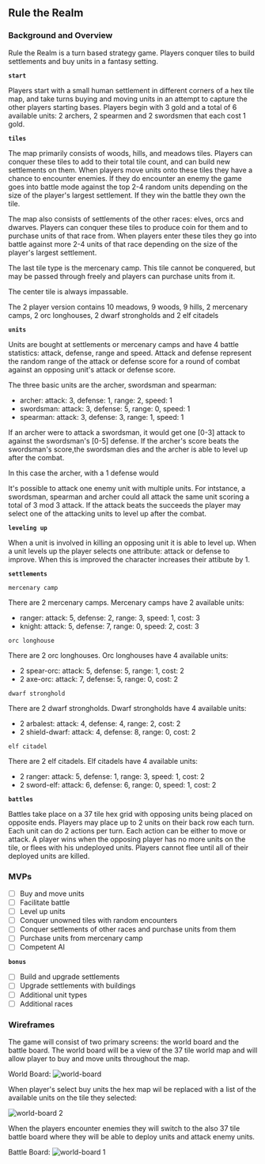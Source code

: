 ## Rule the Realm

### Background and Overview

Rule the Realm is a turn based strategy game. Players conquer tiles to build settlements and buy units in a fantasy
setting.

**`start`**

Players start with a small human settlement in different corners of a hex tile map, and take turns buying and
moving units in an attempt to capture the other players starting bases. Players begin with 3 gold and a total of 6
available units: 2 archers, 2 spearmen and 2 swordsmen that each cost 1 gold.

**`tiles`**

The map primarily consists of woods, hills, and meadows tiles. Players can conquer these tiles to add to their total
tile count, and can build new settlements on them. When players move units onto these tiles they have a chance to
encounter enemies. If they do encounter an enemy the game goes into battle mode against the top 2-4 random units
depending on the size of the player's largest settlement. If they win the battle they own the tile.

The map also consists of settlements of the other races: elves, orcs and dwarves. Players can conquer these tiles to
produce coin for them and to purchase units of that race from. When players enter these tiles they go into battle 
against more 2-4 units of that race depending on the size of the player's largest settlement.

The last tile type is the mercenary camp. This tile cannot be conquered, but may be passed through freely and players
can purchase units from it.

The center tile is always impassable.

The 2 player version contains 10 meadows, 9 woods, 9 hills, 2 mercenary camps, 2 orc longhouses, 2 dwarf strongholds
and 2 elf citadels

**`units`**

Units are bought at settlements or mercenary camps and have 4 battle statistics: attack, defense, range and speed.
Attack and defense represent the random range of the attack or defense score for a round of combat against an 
opposing unit's attack or defense score.

The three basic units are the archer, swordsman and spearman:
* archer: attack: 3, defense: 1, range: 2, speed: 1
* swordsman: attack: 3, defense: 5, range: 0, speed: 1
* spearman: attack: 3, defense: 3, range: 1, speed: 1

If an archer were to attack a swordsman, it would get one [0-3] attack to against the swordsman's [0-5]
defense. If the archer's score beats the swordsman's score,the swordsman dies and the archer is able to level up
after the combat.



In this case the archer, with a 1 defense would

It's possible to attack one enemy unit with multiple units. For intstance, a swordsman, spearman and archer could all
attack the same unit scoring a total of 3 mod 3 attack. If the attack beats the succeeds the player may select one of
the attacking units to level up after the combat.

**`leveling up`**

When a unit is involved in killing an opposing unit it is able to level up. When a unit levels up the player selects
one attribute: attack or defense to improve. When this is improved the character increases their attibute by 1.

**`settlements`**

`mercenary camp`

There are 2 mercenary camps. Mercenary camps have 2 available units:
* ranger: attack: 5, defense: 2, range: 3, speed: 1, cost: 3
* knight: attack: 5, defense: 7, range: 0, speed: 2, cost: 3


`orc longhouse`

There are 2 orc longhouses. Orc longhouses have 4 available units:
* 2 spear-orc: attack: 5, defense: 5, range: 1, cost: 2
* 2 axe-orc: attack: 7, defense: 5, range: 0, cost: 2

`dwarf stronghold`

There are 2 dwarf strongholds. Dwarf strongholds have 4 available units:
* 2 arbalest: attack: 4, defense: 4, range: 2, cost: 2
* 2 shield-dwarf: attack: 4, defense: 8, range: 0, cost: 2

`elf citadel`

There are 2 elf citadels. Elf citadels have 4 available units:
* 2 ranger: attack: 5, defense: 1, range: 3, speed: 1, cost: 2
* 2 sword-elf: attack: 6, defense: 6, range: 0, speed: 1, cost: 2

**`battles`**

Battles take place on a 37 tile hex grid with opposing units being placed on opposite ends. Players may place up
to 2 units on their back row each turn. Each unit can do 2 actions per turn. Each action can be either to move or
attack. A player wins when the opposing player has no more units on the tile, or flees with his undeployed units.
Players cannot flee until all of their deployed units are killed.

### MVPs

- [ ] Buy and move units
- [ ] Facilitate battle
- [ ] Level up units
- [ ] Conquer unowned tiles with random encounters
- [ ] Conquer settlements of other races and purchase units from them
- [ ] Purchase units from mercenary camp
- [ ] Competent AI

**`bonus`**

- [ ] Build and upgrade settlements
- [ ] Upgrade settlements with buildings
- [ ] Additional unit types
- [ ] Additional races

### Wireframes

The game will consist of two primary screens: the world board and the battle board. The world board will be a
view of the 37 tile world map and will allow player to buy and move units throughout the map. 

World Board:
![world-board](https://user-images.githubusercontent.com/32603834/36103950-91c2dd82-0fc5-11e8-8cfb-d618a3507108.jpg)

When player's select buy units the hex map wil be replaced with a list of the available units on the tile they
selected:

![world-board 2](https://user-images.githubusercontent.com/32603834/36104562-3674d1cc-0fc7-11e8-8992-f848e7e7cbec.jpg)



When the players
encounter enemies they will switch to the also 37 tile battle board where they will be able to deploy units
and attack enemy units.


Battle Board:
![world-board 1](https://user-images.githubusercontent.com/32603834/36104120-f9a68304-0fc5-11e8-86fd-1cf76e7b7af1.jpg)


